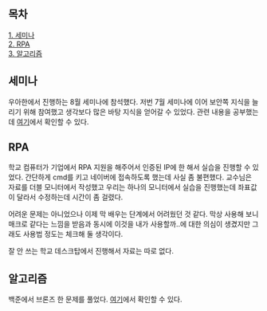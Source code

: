 ## 목차
[1. 세미나](#세미나)   
[2. RPA](#rpa)   
[3. 알고리즘](#알고리즘)


## 세미나
우아한에서 진행하는 8월 세미나에 참석했다. 저번 7월 세미나에 이어 보안쪽 지식을 늘리기 위해 참여했고 생각보다 많은 바탕 지식을 얻어갈 수 있었다. 관련 내용을 공부했는데 [여기](https://velog.io/@ohju96/22%EB%85%84-8%EC%9B%94-%EC%9A%B0%EC%95%84%ED%95%9C%ED%85%8C%ED%81%AC%EC%84%B8%EB%AF%B8%EB%82%98-%EA%B0%9C%EB%B0%9C%EC%9E%90%EA%B0%80-%EA%BC%AD-%EC%95%8C%EC%95%84%EC%95%BC-%ED%95%A0-%EC%95%A0%ED%94%8C%EB%A6%AC%EC%BC%80%EC%9D%B4%EC%85%98-%EB%B3%B4%EC%95%88-%EC%9E%85%EB%AC%B8%EB%B6%80%ED%84%B0-%EB%86%93%EC%B9%98%EB%A9%B4-%EC%95%88%EB%90%A0-%ED%8A%B8%EB%A0%8C%EB%93%9C%EA%B9%8C%EC%A7%80-%ED%9B%84%EA%B8%B0)에서 확인할 수 있다.

## RPA
학교 컴퓨터가 기업에서 RPA 지원을 해주어서 인증된 IP에 한 해서 실습을 진행할 수 있었다. 간단하게 cmd를 키고 네이버에 접속하도록 했는데 사실 좀 불편했다. 교수님은 자료를 더블 모니터에서 작성했고 우리는 하나의 모니터에서 실습을 진행했는데 좌표값이 달라서 수정하는데 시간이 좀 걸렸다.

어려운 문제는 아니었으나 이제 막 배우는 단계에서 어려웠던 것 같다. 막상 사용해 보니 매크로 같다는 느낌을 받음과 동시에 이것을 내가 사용할까..에 대한 의심이 생겼지만 그래도 사용법 정도는 체크해 둘 생각이다.

잘 안 쓰는 학교 데스크탑에서 진행해서 자료는 따로 없다.

## 알고리즘
백준에서 브론즈 한 문제를 풀었다. [여기](https://github.com/ohju96/Algorithm-Java/blob/main/%EB%B0%B1%EC%A4%80/%EB%B8%8C%EB%A1%A0%EC%A6%881/Java9093.java)에서 확인할 수 있다.